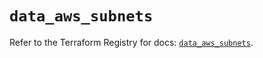 # `data_aws_subnets`

Refer to the Terraform Registry for docs: [`data_aws_subnets`](https://registry.terraform.io/providers/hashicorp/aws/4.54.0/docs/data-sources/subnets).
